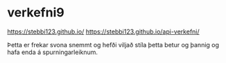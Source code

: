 # verkefni9

https://stebbi123.github.io/
https://stebbi123.github.io/api-verkefni/


Þetta er frekar svona snemmt og hefði viljað stíla þetta betur og þannig og hafa enda á spurningarleiknum. 